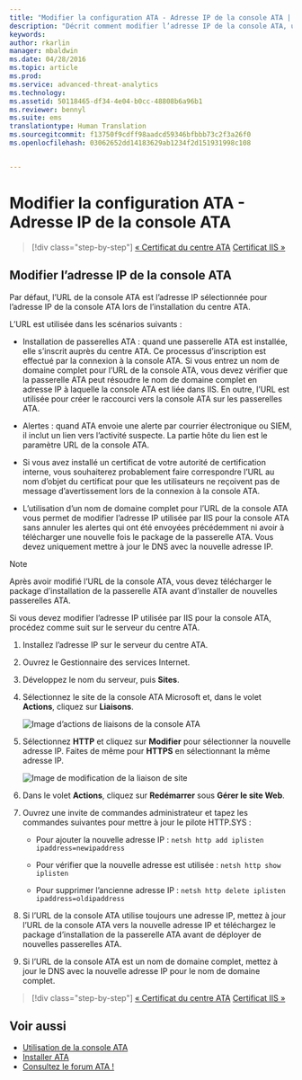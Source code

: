 ```yaml
---
title: "Modifier la configuration ATA - Adresse IP de la console ATA | Microsoft ATA"
description: "Décrit comment modifier l’adresse IP de la console ATA, utilisée pour créer un raccourci vers la console ATA sur les passerelles ATA."
keywords: 
author: rkarlin
manager: mbaldwin
ms.date: 04/28/2016
ms.topic: article
ms.prod: 
ms.service: advanced-threat-analytics
ms.technology: 
ms.assetid: 50118465-df34-4e04-b0cc-48808b6a96b1
ms.reviewer: bennyl
ms.suite: ems
translationtype: Human Translation
ms.sourcegitcommit: f13750f9cdff98aadcd59346bfbbb73c2f3a26f0
ms.openlocfilehash: 03062652dd14183629ab1234f2d151931998c108


---
```


# Modifier la configuration ATA - Adresse IP de la console ATA

>[!div class="step-by-step"]
[« Certificat du centre ATA](modifying-ata-config-centercert.md)
[Certificat IIS »](modifying-ata-config-iiscert.md)

## Modifier l’adresse IP de la console ATA
Par défaut, l’URL de la console ATA est l’adresse IP sélectionnée pour l’adresse IP de la console ATA lors de l’installation du centre ATA.

L’URL est utilisée dans les scénarios suivants :

-   Installation de passerelles ATA : quand une passerelle ATA est installée, elle s’inscrit auprès du centre ATA. Ce processus d’inscription est effectué par la connexion à la console ATA. Si vous entrez un nom de domaine complet pour l’URL de la console ATA, vous devez vérifier que la passerelle ATA peut résoudre le nom de domaine complet en adresse IP à laquelle la console ATA est liée dans IIS. En outre, l’URL est utilisée pour créer le raccourci vers la console ATA sur les passerelles ATA.

-   Alertes : quand ATA envoie une alerte par courrier électronique ou SIEM, il inclut un lien vers l’activité suspecte. La partie hôte du lien est le paramètre URL de la console ATA.

-   Si vous avez installé un certificat de votre autorité de certification interne, vous souhaiterez probablement faire correspondre l’URL au nom d’objet du certificat pour que les utilisateurs ne reçoivent pas de message d’avertissement lors de la connexion à la console ATA.

-   L’utilisation d’un nom de domaine complet pour l’URL de la console ATA vous permet de modifier l’adresse IP utilisée par IIS pour la console ATA sans annuler les alertes qui ont été envoyées précédemment ni avoir à télécharger une nouvelle fois le package de la passerelle ATA. Vous devez uniquement mettre à jour le DNS avec la nouvelle adresse IP.

> [!NOTE]
> Après avoir modifié l’URL de la console ATA, vous devez télécharger le package d’installation de la passerelle ATA avant d’installer de nouvelles passerelles ATA.

Si vous devez modifier l’adresse IP utilisée par IIS pour la console ATA, procédez comme suit sur le serveur du centre ATA.

1.  Installez l’adresse IP sur le serveur du centre ATA.

2.  Ouvrez le Gestionnaire des services Internet.

3.  Développez le nom du serveur, puis **Sites**.

4.  Sélectionnez le site de la console ATA Microsoft et, dans le volet **Actions**, cliquez sur **Liaisons**.

    ![Image d’actions de liaisons de la console ATA](media/ATA-console-change-IP-bindings.jpg)

5.  Sélectionnez **HTTP** et cliquez sur **Modifier** pour sélectionner la nouvelle adresse IP. Faites de même pour **HTTPS** en sélectionnant la même adresse IP.

    ![Image de modification de la liaison de site](media/ATA-change-console-IP.jpg)

6.  Dans le volet **Actions**, cliquez sur **Redémarrer** sous **Gérer le site Web**.

7.  Ouvrez une invite de commandes administrateur et tapez les commandes suivantes pour mettre à jour le pilote HTTP.SYS :

    -   Pour ajouter la nouvelle adresse IP : `netsh http add iplisten ipaddress=newipaddress`

    -   Pour vérifier que la nouvelle adresse est utilisée : `netsh http show iplisten`

    -   Pour supprimer l’ancienne adresse IP : `netsh http delete iplisten ipaddress=oldipaddress`

8.  Si l’URL de la console ATA utilise toujours une adresse IP, mettez à jour l’URL de la console ATA vers la nouvelle adresse IP et téléchargez le package d’installation de la passerelle ATA avant de déployer de nouvelles passerelles ATA.

9. Si l’URL de la console ATA est un nom de domaine complet, mettez à jour le DNS avec la nouvelle adresse IP pour le nom de domaine complet.

>[!div class="step-by-step"]
[« Certificat du centre ATA](modifying-ata-config-centercert.md)
[Certificat IIS »](modifying-ata-config-iiscert.md)


## Voir aussi
- [Utilisation de la console ATA](working-with-ata-console.md)
- [Installer ATA](install-ata.md)
- [Consultez le forum ATA !](https://social.technet.microsoft.com/Forums/security/home?forum=mata)



<!--HONumber=Jul16_HO4-->


